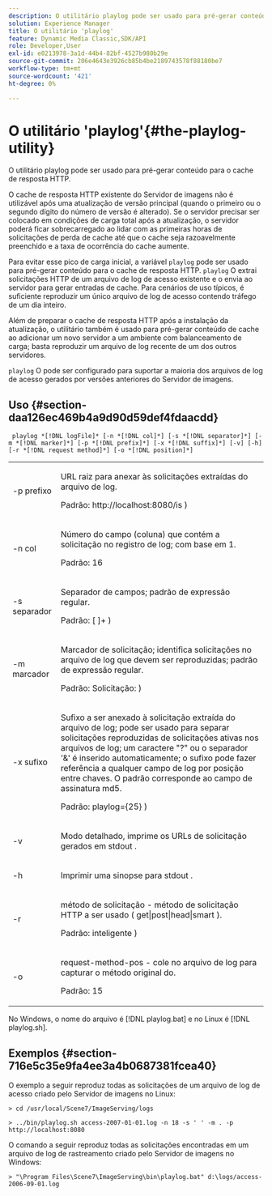 ```yaml
---
description: O utilitário playlog pode ser usado para pré-gerar conteúdo para o cache de resposta HTTP.
solution: Experience Manager
title: O utilitário 'playlog'
feature: Dynamic Media Classic,SDK/API
role: Developer,User
exl-id: e0213978-3a1d-44b4-82bf-4527b980b29e
source-git-commit: 206e4643e3926cb85b4be2189743578f88180be7
workflow-type: tm+mt
source-wordcount: '421'
ht-degree: 0%

---
```


# O utilitário &#39;playlog&#39;{#the-playlog-utility}

O utilitário playlog pode ser usado para pré-gerar conteúdo para o cache de resposta HTTP.

O cache de resposta HTTP existente do Servidor de imagens não é utilizável após uma atualização de versão principal (quando o primeiro ou o segundo dígito do número de versão é alterado). Se o servidor precisar ser colocado em condições de carga total após a atualização, o servidor poderá ficar sobrecarregado ao lidar com as primeiras horas de solicitações de perda de cache até que o cache seja razoavelmente preenchido e a taxa de ocorrência do cache aumente.

Para evitar esse pico de carga inicial, a variável `playlog` pode ser usado para pré-gerar conteúdo para o cache de resposta HTTP. `playlog` O extrai solicitações HTTP de um arquivo de log de acesso existente e o envia ao servidor para gerar entradas de cache. Para cenários de uso típicos, é suficiente reproduzir um único arquivo de log de acesso contendo tráfego de um dia inteiro.

Além de preparar o cache de resposta HTTP após a instalação da atualização, o utilitário também é usado para pré-gerar conteúdo de cache ao adicionar um novo servidor a um ambiente com balanceamento de carga; basta reproduzir um arquivo de log recente de um dos outros servidores.

`playlog` O pode ser configurado para suportar a maioria dos arquivos de log de acesso gerados por versões anteriores do Servidor de imagens.

## Uso {#section-daa126ec469b4a9d90d59def4fdaacdd}

` playlog *[!DNL logFile]* [-n *[!DNL col]*] [-s *[!DNL separator]*] [-m *[!DNL marker]*] [-p *[!DNL prefix]*] [-x *[!DNL suffix]*] [-v] [-h] [-r *[!DNL request method]*] [-o *[!DNL position]*]`

<table id="simpletable_39B9638BCB0F4244B5155C958C044C31"> 
 <tr class="strow"> 
  <td class="stentry"> <p> <span class="codeph"> -p <span class="varname"> prefixo </span> </span> </p> </td> 
  <td class="stentry"> <p>URL raiz para anexar às solicitações extraídas do arquivo de log. </p> <p>Padrão: <span class="filepath"> http://localhost:8080/is </span>) </p> </td> 
 </tr> 
 <tr class="strow"> 
  <td class="stentry"> <p> <span class="codeph"> -n <span class="varname"> col </span> </span> </p> </td> 
  <td class="stentry"> <p>Número do campo (coluna) que contém a solicitação no registro de log; com base em 1. </p> <p>Padrão: 16 </p> </td> 
 </tr> 
 <tr class="strow"> 
  <td class="stentry"> <p> <span class="codeph"> -s <span class="varname"> separador </span> </span> </p> </td> 
  <td class="stentry"> <p>Separador de campos; padrão de expressão regular. </p> <p>Padrão: <span class="codeph"> [ ]+ </span>) </p> </td> 
 </tr> 
 <tr class="strow"> 
  <td class="stentry"> <p> <span class="codeph"> -m <span class="varname"> marcador </span> </span> </p> </td> 
  <td class="stentry"> <p>Marcador de solicitação; identifica solicitações no arquivo de log que devem ser reproduzidas; padrão de expressão regular. </p> <p>Padrão: <span class="codeph"> Solicitação: </span>) </p> </td> 
 </tr> 
 <tr class="strow"> 
  <td class="stentry"> <p> <span class="codeph"> -x <span class="varname"> sufixo </span> </span> </p> </td> 
  <td class="stentry"> <p>Sufixo a ser anexado à solicitação extraída do arquivo de log; pode ser usado para separar solicitações reproduzidas de solicitações ativas nos arquivos de log; um caractere "?" ou o separador '&amp;' é inserido automaticamente; o sufixo pode fazer referência a qualquer campo de log por posição entre chaves. O padrão corresponde ao campo de assinatura md5. </p> <p>Padrão: <span class="codeph"> playlog={25} </span>) </p> </td> 
 </tr> 
 <tr class="strow"> 
  <td class="stentry"> <p> <span class="codeph"> -v </span> </p> </td> 
  <td class="stentry"> <p>Modo detalhado, imprime os URLs de solicitação gerados em <span class="codeph"> stdout </span>. </p> </td> 
 </tr> 
 <tr class="strow"> 
  <td class="stentry"> <p> <span class="codeph"> -h </span> </p> </td> 
  <td class="stentry"> <p>Imprimir uma sinopse para <span class="codeph"> stdout </span>. </p> </td> 
 </tr> 
 <tr class="strow"> 
  <td class="stentry"> <p> <span class="codeph"> -r </span> </p> </td> 
  <td class="stentry"> <p>método de solicitação - método de solicitação HTTP a ser usado ( <span class="codeph"> get|post|head|smart </span>). </p> <p>Padrão: <span class="codeph"> inteligente </span>) </p> </td> 
 </tr> 
 <tr class="strow"> 
  <td class="stentry"> <p> <span class="codeph"> -o </span> </p> </td> 
  <td class="stentry"> <p>request-method-pos - cole no arquivo de log para capturar o método original do. </p> <p>Padrão: 15 </p> </td> 
 </tr> 
</table>

No Windows, o nome do arquivo é [!DNL playlog.bat] e no Linux é [!DNL playlog.sh].

## Exemplos {#section-716e5c35e9fa4ee3a4b0687381fcea40}

O exemplo a seguir reproduz todas as solicitações de um arquivo de log de acesso criado pelo Servidor de imagens no Linux:

`> cd /usr/local/Scene7/ImageServing/logs`

`> ../bin/playlog.sh access-2007-01-01.log -n 18 -s ' ' -m . -p http://localhost:8080`

O comando a seguir reproduz todas as solicitações encontradas em um arquivo de log de rastreamento criado pelo Servidor de imagens no Windows:

`> "\Program Files\Scene7\ImageServing\bin\playlog.bat" d:\logs/access-2006-09-01.log`
